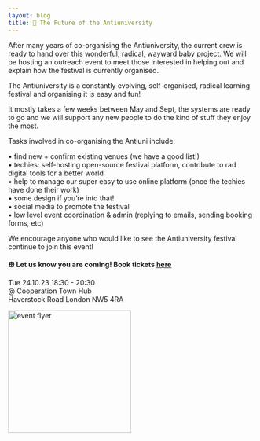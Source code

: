 ```yaml
---
layout: blog
title: 🔮 The Future of the Antiuniversity
---
```


After many years of co-organising the Antiuniversity, the current crew is ready to hand over this wonderful, radical, wayward baby project. We will be hosting an outreach event to meet those interested in helping out and explain how the festival is currently organised.

The Antiuniversity is a constantly evolving, self-organised, radical learning festival and organising it is easy and fun!

It mostly takes a few weeks between May and Sept, the systems are ready to go and we will support any new people to do the kind of stuff they enjoy the most.

Tasks involved in co-organising the Antiuni include:

• find new + confirm existing venues (we have a good list!)<br>
• techies: self-hosting open-source festival platform, contribute to rad digital tools for a better world<br>
• help to manage our super easy to use online platform (once the techies have done their work)<br>
• some design if you’re into that!<br>
• social media to promote the festival<br>
• low level event coordination & admin (replying to emails, sending booking forms, etc)<br>

We encourage anyone who would like to see the Antiuniversity festival continue to join this event!

#### ꕥ Let us know you are coming! Book tickets [here](https://www.eventbrite.co.uk/e/the-future-of-the-antiuniversity-tickets-731819029417)


Tue 24.10.23 18:30 - 20:30<br>
@ Cooperation Town Hub<br>
Haverstock Road London NW5 4RA<br>

<img src="https://i.postimg.cc/Pr1yWV0m/antiuni-graphics-2023-flyer.png" alt="event flyer" style="width:250px; background-color: transparent; border: 0px;">

